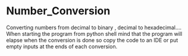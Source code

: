 # Number_Conversion
Converting numbers from decimal to binary , decimal to hexadecimal....
When starting the program from python shell mind that the program will elapse when the conversion 
is done so copy the code to an IDE or put empty inputs at the ends of each conversion.
